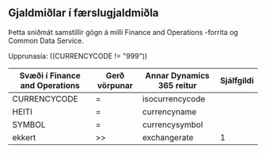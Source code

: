 ## <a name="currencies-to-transactioncurrencies"></a>Gjaldmiðlar í færslugjaldmiðla

Þetta sniðmát samstillir gögn á milli Finance and Operations -forrita og Common Data Service.

Upprunasía: ((CURRENCYCODE != "999"))

Svæði í Finance and Operations | Gerð vörpunar | Annar Dynamics 365 reitur | Sjálfgildi
---|---|---|---
CURRENCYCODE | = | isocurrencycode | 
HEITI | = | currencyname | 
SYMBOL | = | currencysymbol | 
ekkert | >> | exchangerate | 1
